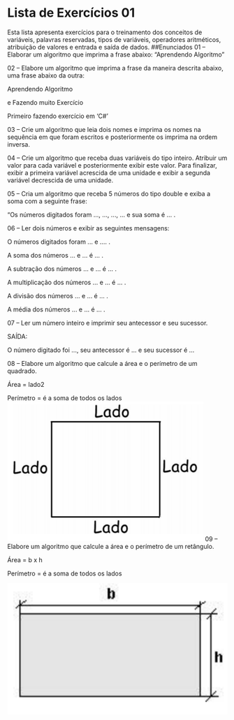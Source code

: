 # Lista de Exercícios 01

Esta lista apresenta exercícios para o treinamento dos conceitos de variáveis, palavras reservadas, tipos de variáveis, operadores aritméticos, atribuição de valores e entrada e saída de dados.
##Enunciados
01 – Elaborar um algoritmo que imprima a frase abaixo: “Aprendendo Algoritmo”

02 – Elabore um algoritmo que imprima a frase da maneira descrita abaixo, uma frase abaixo da outra:

Aprendendo Algoritmo

e Fazendo muito Exercício

Primeiro fazendo exercício em ‘C#’ 

03 – Crie um algoritmo que leia dois nomes e imprima os nomes na sequência em que foram escritos e posteriormente os imprima na ordem inversa.

04 – Crie um algoritmo que receba duas variáveis do tipo inteiro. Atribuir um valor para cada variável e posteriormente exibir este valor. Para finalizar, exibir a primeira variável acrescida de uma unidade e exibir a segunda variável decrescida de uma unidade.

05 – Cria um algoritmo que receba 5 números do tipo double e exiba a soma com a seguinte frase:

“Os números digitados foram ..., ..., ..., ... e sua soma é ... .

06 – Ler dois números e exibir as seguintes mensagens:

O números digitados foram ... e .... .

A soma dos números ... e ... é ... .

A subtração dos números ... e ... é ... .

A multiplicação dos números ... e ... é ... .

A divisão dos números ... e ... é ... .

A média dos números ... e ... é ... .

07 – Ler um número inteiro e imprimir seu antecessor e seu sucessor. 

SAÍDA: 

O número digitado foi ..., seu antecessor é ... e seu sucessor é ... 

08 – Elabore um algoritmo que calcule a área e o perímetro de um quadrado. 

Área = lado2

Perímetro = é a soma de todos os lados
![Quadrado](../Imagens/quadrado.png)
 09 – Elabore um algoritmo que calcule a área e o perímetro de um retângulo.

Área = b x h

Perímetro = é a soma de todos os lados

![Retângulo](../Imagens/retangulo.png)